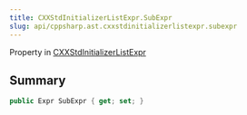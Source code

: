 ```yaml
---
title: CXXStdInitializerListExpr.SubExpr
slug: api/cppsharp.ast.cxxstdinitializerlistexpr.subexpr
---
```

Property in [CXXStdInitializerListExpr](/api/cppsharp/ast/cxxstdinitializerlistexpr)

## Summary



```csharp
public Expr SubExpr { get; set; }
```

